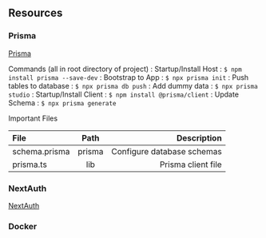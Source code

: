 
## Resources

### Prisma

[Prisma](https://vercel.com/guides/nextjs-prisma-postgres)

Commands (all in root directory of project)
: Startup/Install Host
: ``$ npm install prisma --save-dev``
: Bootstrap to App
: ``$ npx prisma init``
: Push tables to database
: ``$ npx prisma db push``
: Add dummy data
: ``$ npx prisma studio``
: Startup/Install Client
: ``$ npm install @prisma/client``
: Update Schema
: ``$ npx prisma generate``

Important Files

| File          |  Path  |                Description |
|:--------------|:------:|---------------------------:|
| schema.prisma | prisma | Configure database schemas |
| prisma.ts     |  lib   |         Prisma client file |


### NextAuth

[NextAuth](https://next-auth.js.org/getting-started/example)

### Docker

